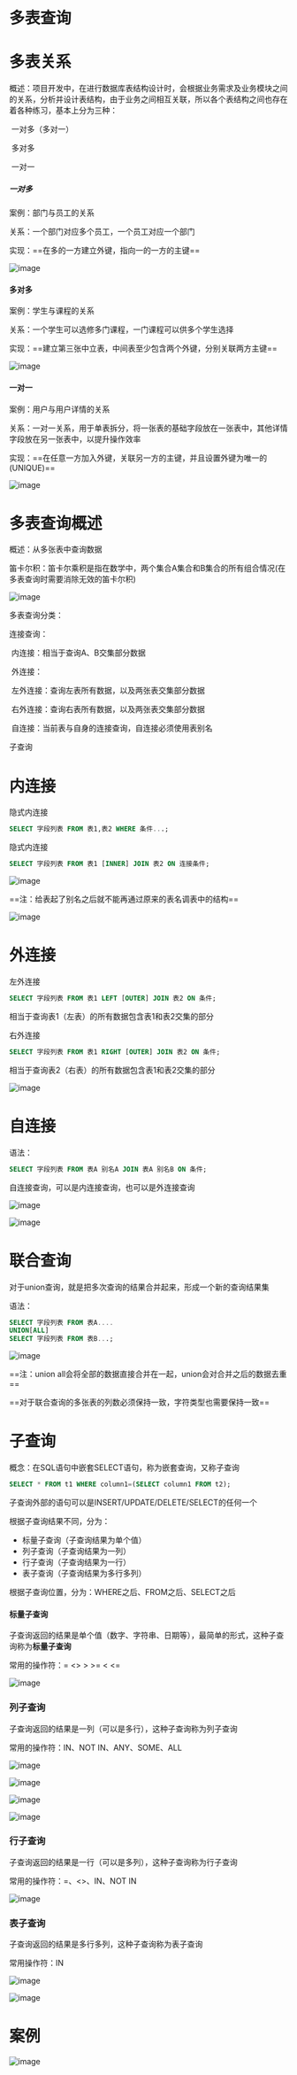 # 多表查询

# 多表关系
概述：项目开发中，在进行数据库表结构设计时，会根据业务需求及业务模块之间的关系，分析并设计表结构，由于业务之间相互关联，所以各个表结构之间也存在着各种练习，基本上分为三种：

​	一对多（多对一）

​	多对多

​	一对一

##### 一对多
案例：部门与员工的关系

关系：一个部门对应多个员工，一个员工对应一个部门

实现：==在多的一方建立外键，指向一的一方的主键==

![image](https://gitee.com/Enteral/images/raw/master/https://gitee.com/enteral/images/1652179068824.png)

#### 多对多
案例：学生与课程的关系

关系：一个学生可以选修多门课程，一门课程可以供多个学生选择

实现：==建立第三张中立表，中间表至少包含两个外键，分别关联两方主键==

![image](https://gitee.com/Enteral/images/raw/master/https://gitee.com/enteral/images/1652179081960.png)

#### 一对一

案例：用户与用户详情的关系

关系：一对一关系，用于单表拆分，将一张表的基础字段放在一张表中，其他详情字段放在另一张表中，以提升操作效率

实现：==在任意一方加入外键，关联另一方的主键，并且设置外键为唯一的(UNIQUE)==

![image](https://gitee.com/Enteral/images/raw/master/https://gitee.com/enteral/images/1652179092754.png)

# 多表查询概述
概述：从多张表中查询数据

笛卡尔积：笛卡尔乘积是指在数学中，两个集合A集合和B集合的所有组合情况(在多表查询时需要消除无效的笛卡尔积)

![image](https://gitee.com/Enteral/images/raw/master/https://gitee.com/enteral/images/1652179099866.png)

多表查询分类：

连接查询：

​	内连接：相当于查询A、B交集部分数据

​	外连接：

​		左外连接：查询左表所有数据，以及两张表交集部分数据

​		右外连接：查询右表所有数据，以及两张表交集部分数据

​	自连接：当前表与自身的连接查询，自连接必须使用表别名

子查询

# 内连接
隐式内连接

```sql
SELECT 字段列表 FROM 表1,表2 WHERE 条件...;
```
隐式内连接

```sql
SELECT 字段列表 FROM 表1 [INNER] JOIN 表2 ON 连接条件;
```
![image](https://gitee.com/Enteral/images/raw/master/https://gitee.com/enteral/images/1652179137210.png)

==注：给表起了别名之后就不能再通过原来的表名调表中的结构==

![image](https://gitee.com/Enteral/images/raw/master/https://gitee.com/enteral/images/1652179146072.png)

# 外连接
左外连接

```sql
SELECT 字段列表 FROM 表1 LEFT [OUTER] JOIN 表2 ON 条件;
```
相当于查询表1（左表）的所有数据包含表1和表2交集的部分

右外连接

```sql
SELECT 字段列表 FROM 表1 RIGHT [OUTER] JOIN 表2 ON 条件;
```
相当于查询表2（右表）的所有数据包含表1和表2交集的部分

![image](https://gitee.com/Enteral/images/raw/master/https://gitee.com/enteral/images/1652179154276.png)

# 自连接
语法：

```sql
SELECT 字段列表 FROM 表A 别名A JOIN 表A 别名B ON 条件;
```
自连接查询，可以是内连接查询，也可以是外连接查询

![image](https://gitee.com/Enteral/images/raw/master/https://gitee.com/enteral/images/1652179161527.png)

![image](https://gitee.com/Enteral/images/raw/master/https://gitee.com/enteral/images/1652179166755.png)

# 联合查询
对于union查询，就是把多次查询的结果合并起来，形成一个新的查询结果集

语法：

```sql
SELECT 字段列表 FROM 表A....
UNION[ALL]
SELECT 字段列表 FROM 表B...;
```
![image](https://gitee.com/Enteral/images/raw/master/https://gitee.com/enteral/images/1652179173351.png)

==注：union all会将全部的数据直接合并在一起，union会对合并之后的数据去重==

==对于联合查询的多张表的列数必须保持一致，字符类型也需要保持一致==

# 子查询
概念：在SQL语句中嵌套SELECT语句，称为嵌套查询，又称子查询

```sql
SELECT * FROM t1 WHERE column1=(SELECT column1 FROM t2);
```
子查询外部的语句可以是INSERT/UPDATE/DELETE/SELECT的任何一个

根据子查询结果不同，分为：

- 标量子查询（子查询结果为单个值） 
- 列子查询（子查询结果为一列） 
- 行子查询（子查询结果为一行） 
- 表子查询（子查询结果为多行多列） 

根据子查询位置，分为：WHERE之后、FROM之后、SELECT之后

#### 标量子查询
子查询返回的结果是单个值（数字、字符串、日期等），最简单的形式，这种子查询称为**标量子查询**

常用的操作符：= <> > >=  < <=

![image](images/qXHLe6XsibhEtzP35Ow64H8wYzvCYRvysgKlkrWCBI0.png)

### 列子查询
子查询返回的结果是一列（可以是多行），这种子查询称为列子查询

常用的操作符：IN、NOT IN、ANY、SOME、ALL

![image](https://gitee.com/Enteral/images/raw/master/https://gitee.com/enteral/images/1652179247005.png)

![image](https://gitee.com/Enteral/images/raw/master/https://gitee.com/enteral/images/1652179252686.png)

![image](https://gitee.com/Enteral/images/raw/master/https://gitee.com/enteral/images/1652179257424.png)

![image](https://gitee.com/Enteral/images/raw/master/https://gitee.com/enteral/images/1652179261835.png)

### 行子查询

子查询返回的结果是一行（可以是多列），这种子查询称为行子查询

常用的操作符：=、<>、IN、NOT IN

![image](https://gitee.com/Enteral/images/raw/master/https://gitee.com/enteral/images/1652179269985.png)

### 表子查询
子查询返回的结果是多行多列，这种子查询称为表子查询

常用操作符：IN

![image](https://gitee.com/Enteral/images/raw/master/https://gitee.com/enteral/images/1652179277269.png)

![image](https://gitee.com/Enteral/images/raw/master/https://gitee.com/enteral/images/1652179281843.png)

# 案例
![image](https://gitee.com/Enteral/images/raw/master/https://gitee.com/enteral/images/1652179286555.png)

